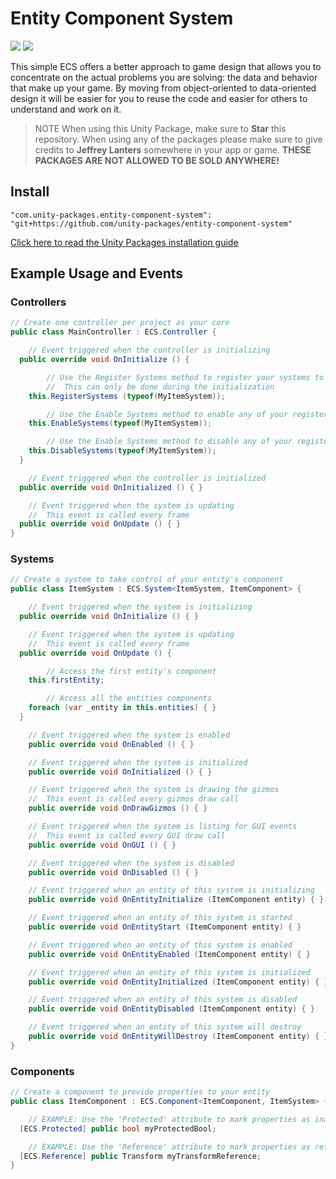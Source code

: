 # Entity Component System

![](https://img.shields.io/badge/dependencies-unity--packages-%233bc6d8.svg) ![](https://img.shields.io/badge/license-MIT-%23ecc531.svg)

This simple ECS offers a better approach to game design that allows you to concentrate on the actual problems you are solving: the data and behavior that make up your game. By moving from object-oriented to data-oriented design it will be easier for you to reuse the code and easier for others to understand and work on it.

> NOTE When using this Unity Package, make sure to **Star** this repository. When using any of the packages please make sure to give credits to **Jeffrey Lanters** somewhere in your app or game. **THESE PACKAGES ARE NOT ALLOWED TO BE SOLD ANYWHERE!**

## Install

```
"com.unity-packages.entity-component-system": "git+https://github.com/unity-packages/entity-component-system"
```

[Click here to read the Unity Packages installation guide](https://github.com/unity-packages/installation)

## Example Usage and Events

### Controllers

```cs
// Create one controller per project as your core
public class MainController : ECS.Controller {

	// Event triggered when the controller is initializing
  public override void OnInitialize () {

		// Use the Register Systems method to register your systems to the controller
		//  This can only be done during the initialization
    this.RegisterSystems (typeof(MyItemSystem));

		// Use the Enable Systems method to enable any of your registered systems
    this.EnableSystems(typeof(MyItemSystem));

		// Use the Enable Systems method to disable any of your registered systems
    this.DisableSystems(typeof(MyItemSystem));
  }

	// Event triggered when the controller is initialized
  public override void OnInitialized () { }

	// Event triggered when the system is updating
	//  This event is called every frame
  public override void OnUpdate () { }
}
```

### Systems

```cs
// Create a system to take control of your entity's component
public class ItemSystem : ECS.System<ItemSystem, ItemComponent> {

	// Event triggered when the system is initializing
  public override void OnInitialize () { }

	// Event triggered when the system is updating
	//  This event is called every frame
  public override void OnUpdate () {

		// Access the first entity's component
    this.firstEntity;

		// Access all the entities components
    foreach (var _entity in this.entities) { }
  }

	// Event triggered when the system is enabled
	public override void OnEnabled () { }

	// Event triggered when the system is initialized
	public override void OnInitialized () { }

	// Event triggered when the system is drawing the gizmos
	//  This event is called every gizmos draw call
	public override void OnDrawGizmos () { }

	// Event triggered when the system is listing for GUI events
	//  This event is called every GUI draw call
	public override void OnGUI () { }

	// Event triggered when the system is disabled
	public override void OnDisabled () { }

	// Event triggered when an entity of this system is initializing
	public override void OnEntityInitialize (ItemComponent entity) { }

	// Event triggered when an entity of this system is started
	public override void OnEntityStart (ItemComponent entity) { }

	// Event triggered when an entity of this system is enabled
	public override void OnEntityEnabled (ItemComponent entity) { }

	// Event triggered when an entity of this system is initialized
	public override void OnEntityInitialized (ItemComponent entity) { }

	// Event triggered when an entity of this system is disabled
	public override void OnEntityDisabled (ItemComponent entity) { }

	// Event triggered when an entity of this system will destroy
	public override void OnEntityWillDestroy (ItemComponent entity) { }
}
```

<!-- ```cs
this.GetComponentOnEntity<OtherComponent> (this.firstEntity, component => { /* ... */ });
this.HasComponentOnEntity<OtherComponent> (this.firstEntity);
AnotherSystem.Instance;
``` -->

### Components

```cs
// Create a component to provide properties to your entity
public class ItemComponent : ECS.Component<ItemComponent, ItemSystem> {

	// EXAMPLE: Use the 'Protected' attribute to mark properties as inaccessable
  [ECS.Protected] public bool myProtectedBool;

	// EXAMPLE: Use the 'Reference' attribute to mark properties as reference containers
  [ECS.Reference] public Transform myTransformReference;
}
```
